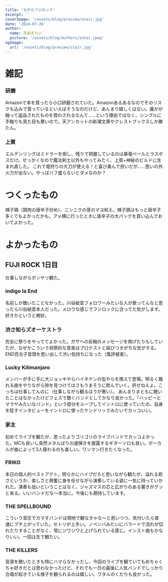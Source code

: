 ```yaml
---
title: 'ながらフジロック'
excerpt: ''
coverImage: '/assets/blog/preview/stair.jpg'
date: '2024-07-26'
author:
  name: 花初そたい
  picture: '/assets/blog/authors/sotai.jpeg'
ogImage:
  url: '/assets/blog/preview/stair.jpg'
---
```

# 雑記
### 研磨
Amazonで本を買ったら小口研磨されていた。Amazonあるあるなのでそのリスクも込みで買っているといえばそうなのだけど、あんまり嬉しくはない。誰かが触って返品されたものを買わされるなんて……という理由ではなく、シンプルに手触りも見た目も悪いので。天アンカットの新潮文庫やクレストブックスしか勝たん。

### 上質
エルデンリングはミドラーを倒し、残りで把握しているのは暴竜ベールとラスボスだけ。せっかくなので魔法剣士以外もやってみたく、上質+神秘のビルドに生まれ直した。
これで竜狩りの大刀が使える！と喜び勇んで担いだが……思いの外火力が出ない。やっぱバフ盛らないとダメなのか？

# つくったもの
辣子鶏（鶏肉の唐辛子炒め）、ニンニクの芽のマヨ和え。辣子鶏はもっと唐辛子多くてもよかったかも。アメ横に行ったときに唐辛子の大パックを買い込んでおいてよかった。


# よかったもの
## FUJI ROCK 1日目
仕事しながらボンヤリ観た。
### indigo la End
名前しか聴いたことなかった。川谷絵音フォロワーみたいな人が歌ってんなと思ったら川谷絵音本人だった。メロウな感じでフジロックに合ってた気がします。好きかというと微妙。

### 渋さ知らズオーケストラ
完全に祭りをやっててよかった。ガザへの反戦のメッセージを掲げたりもしていたが、なぜかこういう祝祭的な音楽はプロテストと結びつきがちな気がする。END百合子音頭を思い出して渋い気持ちになった（風評被害）。

### Lucky Kilimanjaro
メンバーが手に手に大ジョッキやらハイネケンの缶やらを携えて登場。明るく踊れる曲をやりながら隙を見つけてはさもうまそうに飲んでいく。許せねえよ。こっちは仕事してんのに（仕事しながら観るほうが悪い）。
あんまりまともに聴いたことはなかったけどフェスで聴くバンドとしてかなり良かった。「ハッピーヒマラヤみたいなバンド」という部分をループしてイントロに使っていたの、自身を貶すインタビューをイントロに使ったケンドリックみたいでカッコいい。

### 家主
初めてライブを観たが、思ったよりゴリゴリのライブバンドでカッコよかった。MCも良いし突然メタルばりの速弾きを披露するギターソロも良い。ボーカルが曲によって3人替わるのも楽しい。ワンマン行きたくなった。

### FRIKO
本日の個人的ベストアクト。明らかにハイプだろと思いながら観たが、溢れる若さというか、楽しさと興奮に身を任せながら演奏している姿に一気に持っていかれた。演奏も拙いということはなく、ジャズマスの芯と広がりのある響きがグッと来る。いいバンドだな～本当に。今後にも期待しています。

### THE SPELLBOUND
こういう音圧でカマすバンドは現地で観なきゃな～と思いつつ、気付いたら普通にブチ上がっていた。セトリが上手い。ノベンバみたいにバラードで流れが切れたりすることがなく、常にジワジワと上げられている感じ。インスト曲もかなりいい。一回は生で観たい。

### THE KILLERS
音源を聴いたときも特にハマらなかったし、今回のライブを観ていてもめちゃくちゃ好きだとは思わなかったけど、それでも一日の最後に人気バンドでしっかり合唱が起きている様子を観られるのは嬉しい。ワタルのくだりも良かった。